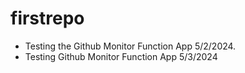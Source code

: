 # firstrepo
- Testing the Github Monitor Function App 5/2/2024.
- Testing Github Monitor Function App 5/3/2024
